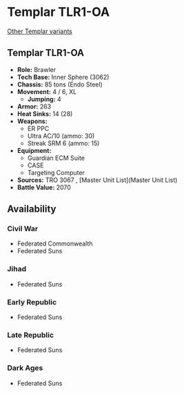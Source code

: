# Templar TLR1-OA 

[Other Templar variants](../templar.md) 

## Templar TLR1-OA 

- **Role:** Brawler 
- **Tech Base:** Inner Sphere (3062) 
- **Chassis:** 85 tons (Endo Steel) 
- **Movement:** 4 / 6, XL 
  - **Jumping:** 4 
- **Armor:** 263 
- **Heat Sinks:** 14 (28) 
- **Weapons:** 
  - ER PPC 
  - Ultra AC/10 (ammo: 30) 
  - Streak SRM 6 (ammo: 15) 
- **Equipment:** 
  - Guardian ECM Suite 
  - CASE 
  - Targeting Computer 
- **Sources:** TRO 3067 , [Master Unit List](Master Unit List) 
- **Battle Value:** 2070 

## Availability 

### Civil War 

- Federated Commonwealth 
- Federated Suns 

### Jihad 

- Federated Suns 

### Early Republic 

- Federated Suns 

### Late Republic 

- Federated Suns 

### Dark Ages 

- Federated Suns 

